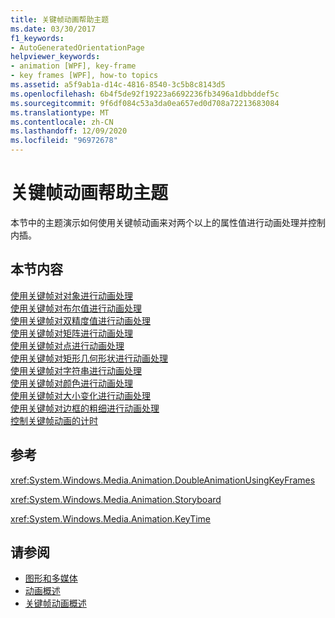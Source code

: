 ```yaml
---
title: 关键帧动画帮助主题
ms.date: 03/30/2017
f1_keywords:
- AutoGeneratedOrientationPage
helpviewer_keywords:
- animation [WPF], key-frame
- key frames [WPF], how-to topics
ms.assetid: a5f9ab1a-d14c-4816-8540-3c5b8c8143d5
ms.openlocfilehash: 6b4f5de92f19223a6692236fb3496a1dbbddef5c
ms.sourcegitcommit: 9f6df084c53a3da0ea657ed0d708a72213683084
ms.translationtype: MT
ms.contentlocale: zh-CN
ms.lasthandoff: 12/09/2020
ms.locfileid: "96972678"
---
```

# <a name="key-frame-animation-how-to-topics"></a>关键帧动画帮助主题
本节中的主题演示如何使用关键帧动画来对两个以上的属性值进行动画处理并控制内插。  
  
## <a name="in-this-section"></a>本节内容  
 [使用关键帧对对象进行动画处理](how-to-animate-an-object-by-using-key-frames.md)  
 [使用关键帧对布尔值进行动画处理](how-to-animate-a-boolean-by-using-key-frames.md)  
 [使用关键帧对双精度值进行动画处理](how-to-animate-a-double-by-using-key-frames.md)  
 [使用关键帧对矩阵进行动画处理](how-to-animate-a-matrix-by-using-key-frames.md)  
 [使用关键帧对点进行动画处理](how-to-animate-a-point-by-using-key-frames.md)  
 [使用关键帧对矩形几何形状进行动画处理](how-to-animate-a-rectangle-geometry-by-using-key-frames.md)  
 [使用关键帧对字符串进行动画处理](how-to-animate-a-string-by-using-key-frames.md)  
 [使用关键帧对颜色进行动画处理](how-to-animate-color-by-using-key-frames.md)  
 [使用关键帧对大小变化进行动画处理](how-to-animate-size-changes-by-using-key-frames.md)  
 [使用关键帧对边框的粗细进行动画处理](how-to-animate-the-thickness-of-a-border-by-using-key-frames.md)  
 [控制关键帧动画的计时](how-to-control-key-frame-animation-timing.md)  
  
## <a name="reference"></a>参考  
 <xref:System.Windows.Media.Animation.DoubleAnimationUsingKeyFrames>  
  
 <xref:System.Windows.Media.Animation.Storyboard>  
  
 <xref:System.Windows.Media.Animation.KeyTime>  
  
## <a name="see-also"></a>请参阅

- [图形和多媒体](index.md)
- [动画概述](animation-overview.md)
- [关键帧动画概述](key-frame-animations-overview.md)
